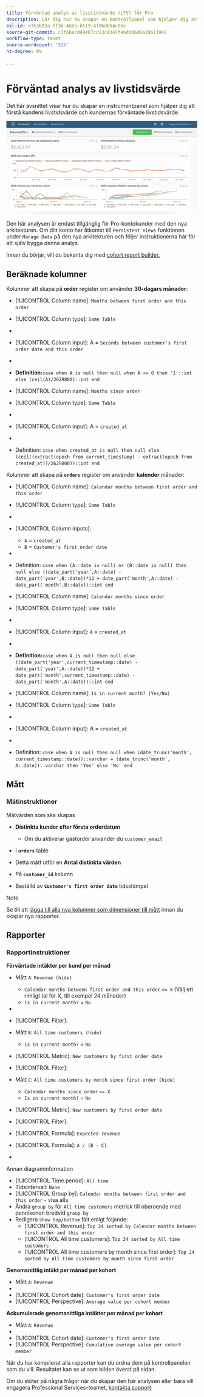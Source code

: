 ```yaml
---
title: Förväntad analys av livstidsvärde (LTV) för Pro
description: Lär dig hur du skapar en kontrollpanel som hjälper dig att förstå kundens livstidsvärde och kundernas förväntade livstidsvärde.
exl-id: e353b92a-ff3b-466b-b519-4f86d054c0bc
source-git-commit: c7f6bacd49487cd13c4347fe6dd46d6a10613942
workflow-type: tm+mt
source-wordcount: '315'
ht-degree: 0%

---
```


# Förväntad analys av livstidsvärde

Det här avsnittet visar hur du skapar en instrumentpanel som hjälper dig att förstå kundens livstidsvärde och kundernas förväntade livstidsvärde.

![](../../assets/exp-lifetim-value-anyalysis.png)

Den här analysen är endast tillgänglig för Pro-kontokunder med den nya arkitekturen. Om ditt konto har åtkomst till `Persistent Views` funktionen under `Manage Data` på den nya arkitekturen och följer instruktionerna här för att själv bygga denna analys.

Innan du börjar, vill du bekanta dig med [cohort report builder.](../dev-reports/cohort-rpt-bldr.md)

## Beräknade kolumner

Kolumner att skapa på **order** register om använder **30-dagars månader**:

* [!UICONTROL Column name]: `Months between first order and this order`
* [!UICONTROL Column type]: `Same Table`
* 
   [!UICONTROL Column equation]: `CALCULATION`
* [!UICONTROL Column input]: A = `Seconds between customer's first order date and this order`
* 
   [!UICONTROL Datatype]: `Integer`
* **Definition:**`case when A is null then null when A <= 0 then '1'::int else (ceil(A)/2629800)::int end`

* [!UICONTROL Column name]: `Months since order`
* [!UICONTROL Column type]: `Same Table`
* 
   [!UICONTROL Column equation]: `CALCULATION`
* [!UICONTROL Column input]: A = `created_at`
* 
   [!UICONTROL Datatype]: `Integer`
* Definition: `case when created_at is null then null else (ceil((extract(epoch from current_timestamp) - extract(epoch from created_at))/2629800))::int end`

Kolumner att skapa på **`orders`** register om använder **kalender** månader:

* [!UICONTROL Column name]: `Calendar months between first order and this order`
* [!UICONTROL Column type]: `Same Table`
* 
   [!UICONTROL Column equation]: `CALCULATION`
* [!UICONTROL Column inputs]:
   * `A` = `created_at`
   * `B` = `Customer's first order date`

* 
   [!UICONTROL Datatype]: `Integer`
* Definition: `case when (A::date is null) or (B::date is null) then null else ((date_part('year',A::date) - date_part('year',B::date))*12 + date_part('month',A::date) - date_part('month',B::date))::int end`

* [!UICONTROL Column name]: `Calendar months since order`
* [!UICONTROL Column type]: `Same Table`
* 
   [!UICONTROL Column equation]: `CALCULATION`
* [!UICONTROL Column input]: `A` = `created_at`
* 
   [!UICONTROL Datatype]: `Integer`
* **Definition:**`case when A is null then null else ((date_part('year',current_timestamp::date) - date_part('year',A::date))*12 + date_part('month',current_timestamp::date) - date_part('month',A::date))::int end`

* [!UICONTROL Column name]: `Is in current month? (Yes/No)`
* [!UICONTROL Column type]: `Same Table`
* 
   [!UICONTROL Column equation]: `CALCULATION`
* [!UICONTROL Column input]: A = `created_at`
* 
   [!UICONTROL Datatype]: `String`
* Definition: `case when A is null then null when (date_trunc('month', current_timestamp::date))::varchar = (date_trunc('month', A::date))::varchar then 'Yes' else 'No' end`

## Mått

### Mätinstruktioner

Mätvärden som ska skapas

* **Distinkta kunder efter första orderdatum**
   * Om du aktiverar gästorder använder du `customer_email`

* I **`orders`** table
* Detta mått utför en **Antal distinkta värden**
* På **`customer_id`** kolumn
* Beställd av **`Customer's first order date`** tidsstämpel

>[!NOTE]
>
>Se till att [lägga till alla nya kolumner som dimensioner till mått](../../data-analyst/data-warehouse-mgr/manage-data-dimensions-metrics.md) innan du skapar nya rapporter.

## Rapporter

### Rapportinstruktioner

**Förväntade intäkter per kund per månad**

* Mått `A`: `Revenue (hide)`
   * `Calendar months between first order and this order` `<= X` (Välj ett rimligt tal för X, till exempel 24 månader)
   * `Is in current month?` = `No`

* 
   [!UICONTROL-mått]: `Revenue`
* [!UICONTROL Filter]:

* Mått `B`: `All time customers (hide)`
   * `Is in current month?` = `No`

* [!UICONTROL Metric]: `New customers by first order date`
* [!UICONTROL Filter]:

* Mått `C`: `All time customers by month since first order (hide)`
   * `Calendar months since order` `<= X`
   * `Is in current month?` = `No`

* [!UICONTROL Metric]: `New customers by first order date`
* [!UICONTROL Filter]:

* [!UICONTROL Formula]: `Expected revenue`
* [!UICONTROL Formula]: `A / (B - C)`
* 

   [!UICONTROL Format]: `Currency`

Annan diagraminformation

* [!UICONTROL Time period]: `All time`
* Tidsintervall: `None`
* [!UICONTROL Group by]: `Calendar months between first order and this order` - visa alla
* Ändra `group by` för `All time customers` metrisk till oberoende med pennikonen bredvid `group by`
* Redigera `Show top/bottom` fält enligt följande:
   * [!UICONTROL Revenue]: `Top 24 sorted by Calendar months between first order and this order`
   * [!UICONTROL All time customers]: `Top 24 sorted by All time customers`
   * [!UICONTROL All time customers by month since first order]: `Top 24 sorted by All time customers by month since first order`

**Genomsnittlig intäkt per månad per kohort**

* Mått `A`: `Revenue`
* 
   [!UICONTROL Metric view]: `Cohort`
* [!UICONTROL Cohort date]: `Customer's first order date`
* [!UICONTROL Perspective]: `Average value per cohort member`

**Ackumulerade genomsnittliga intäkter per månad per kohort**

* Mått `A`: `Revenue`
* 
   [!UICONTROL Metric view]: `Cohort`
* [!UICONTROL Cohort date]: `Customer's first order date`
* [!UICONTROL Perspective]: `Cumulative average value per cohort member`

När du har kompilerat alla rapporter kan du ordna dem på kontrollpanelen som du vill. Resultatet kan se ut som bilden överst på sidan.

Om du stöter på några frågor när du skapar den här analysen eller bara vill engagera Professional Services-teamet, [kontakta support](https://experienceleague.adobe.com/docs/commerce-knowledge-base/kb/troubleshooting/miscellaneous/mbi-service-policies.html).
